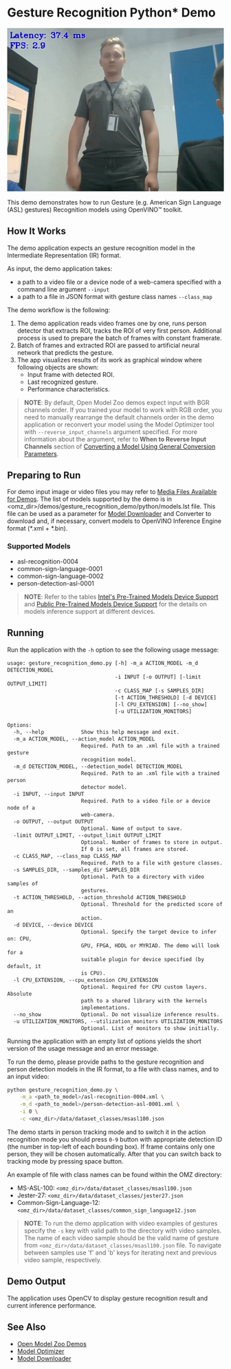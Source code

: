 # Gesture Recognition Python\* Demo

![example](./gesture_recognition.gif)

This demo demonstrates how to run Gesture (e.g. American Sign Language (ASL) gestures) Recognition models using OpenVINO&trade; toolkit.

## How It Works

The demo application expects an gesture recognition model in the Intermediate Representation (IR) format.

As input, the demo application takes:

* a path to a video file or a device node of a web-camera specified with a command line argument `--input`
* a path to a file in JSON format with gesture class names `--class_map`

The demo workflow is the following:

1. The demo application reads video frames one by one, runs person detector that extracts ROI, tracks the ROI of very first person. Additional process is used to prepare the batch of frames with constant framerate.
2. Batch of frames and extracted ROI are passed to artificial neural network that predicts the gesture.
3. The app visualizes results of its work as graphical window where following objects are shown:
    - Input frame with detected ROI.
    - Last recognized gesture.
    - Performance characteristics.

> **NOTE**: By default, Open Model Zoo demos expect input with BGR channels order. If you trained your model to work with RGB order, you need to manually rearrange the default channels order in the demo application or reconvert your model using the Model Optimizer tool with `--reverse_input_channels` argument specified. For more information about the argument, refer to **When to Reverse Input Channels** section of [Converting a Model Using General Conversion Parameters](https://docs.openvinotoolkit.org/latest/_docs_MO_DG_prepare_model_convert_model_Converting_Model_General.html).

## Preparing to Run

For demo input image or video files you may refer to [Media Files Available for Demos](../../README.md#Media-Files-Available-for-Demos).
The list of models supported by the demo is in <omz_dir>/demos/gesture_recognition_demo/python/models.lst file.
This file can be used as a parameter for [Model Downloader](../../../tools/downloader/README.md) and Converter to download and, if necessary, convert models to OpenVINO Inference Engine format (\*.xml + \*.bin).

### Supported Models

* asl-recognition-0004
* common-sign-language-0001
* common-sign-language-0002
* person-detection-asl-0001

> **NOTE**: Refer to the tables [Intel's Pre-Trained Models Device Support](../../../models/intel/device_support.md) and [Public Pre-Trained Models Device Support](../../../models/public/device_support.md) for the details on models inference support at different devices.

## Running

Run the application with the `-h` option to see the following usage message:

```
usage: gesture_recognition_demo.py [-h] -m_a ACTION_MODEL -m_d DETECTION_MODEL
                                   -i INPUT [-o OUTPUT] [-limit OUTPUT_LIMIT]
                                   -c CLASS_MAP [-s SAMPLES_DIR]
                                   [-t ACTION_THRESHOLD] [-d DEVICE]
                                   [-l CPU_EXTENSION] [--no_show]
                                   [-u UTILIZATION_MONITORS]

Options:
  -h, --help            Show this help message and exit.
  -m_a ACTION_MODEL, --action_model ACTION_MODEL
                        Required. Path to an .xml file with a trained gesture
                        recognition model.
  -m_d DETECTION_MODEL, --detection_model DETECTION_MODEL
                        Required. Path to an .xml file with a trained person
                        detector model.
  -i INPUT, --input INPUT
                        Required. Path to a video file or a device node of a
                        web-camera.
  -o OUTPUT, --output OUTPUT
                        Optional. Name of output to save.
  -limit OUTPUT_LIMIT, --output_limit OUTPUT_LIMIT
                        Optional. Number of frames to store in output.
                        If 0 is set, all frames are stored.
  -c CLASS_MAP, --class_map CLASS_MAP
                        Required. Path to a file with gesture classes.
  -s SAMPLES_DIR, --samples_dir SAMPLES_DIR
                        Optional. Path to a directory with video samples of
                        gestures.
  -t ACTION_THRESHOLD, --action_threshold ACTION_THRESHOLD
                        Optional. Threshold for the predicted score of an
                        action.
  -d DEVICE, --device DEVICE
                        Optional. Specify the target device to infer on: CPU,
                        GPU, FPGA, HDDL or MYRIAD. The demo will look for a
                        suitable plugin for device specified (by default, it
                        is CPU).
  -l CPU_EXTENSION, --cpu_extension CPU_EXTENSION
                        Optional. Required for CPU custom layers. Absolute
                        path to a shared library with the kernels
                        implementations.
  --no_show             Optional. Do not visualize inference results.
  -u UTILIZATION_MONITORS, --utilization_monitors UTILIZATION_MONITORS
                        Optional. List of monitors to show initially.
```

Running the application with an empty list of options yields the short version of the usage message and an error message.

To run the demo, please provide paths to the gesture recognition and person detection models in the IR format, to a file with class names, and to an input video:

```bash
python gesture_recognition_demo.py \
    -m_a <path_to_model>/asl-recognition-0004.xml \
    -m_d <path_to_model>/person-detection-asl-0001.xml \
    -i 0 \
    -c <omz_dir>/data/dataset_classes/msasl100.json
```

The demo starts in person tracking mode and to switch it in the action recognition mode you should press `0-9` button with appropriate detection ID (the number in top-left of each bounding box). If frame contains only one person, they will be chosen automatically. After that you can switch back to tracking mode by pressing space button.

An example of file with class names can be found within the OMZ directory:

* MS-ASL-100: `<omz_dir>/data/dataset_classes/msasl100.json`
* Jester-27: `<omz_dir>/data/dataset_classes/jester27.json`
* Common-Sign-Language-12: `<omz_dir>/data/dataset_classes/common_sign_language12.json`

> **NOTE**: To run the demo application with video examples of gestures specify the `-s` key with valid path to the directory with video samples. The name of each video sample should be the valid name of gesture from `<omz_dir>/data/dataset_classes/msasl100.json` file. To navigate between samples use 'f' and 'b' keys for iterating next and previous video sample, respectively.

## Demo Output

The application uses OpenCV to display gesture recognition result and current inference performance.

## See Also

* [Open Model Zoo Demos](../../README.md)
* [Model Optimizer](https://docs.openvinotoolkit.org/latest/_docs_MO_DG_Deep_Learning_Model_Optimizer_DevGuide.html)
* [Model Downloader](../../../tools/downloader/README.md)
